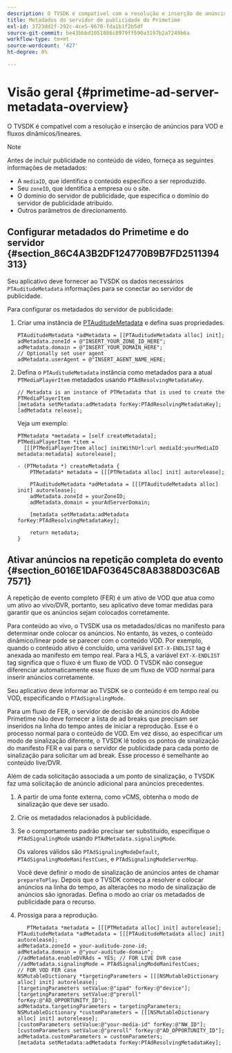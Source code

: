 ```yaml
---
description: O TVSDK é compatível com a resolução e inserção de anúncios para VOD e fluxos dinâmicos/lineares.
title: Metadados do servidor de publicidade do Primetime
exl-id: 3723dd2f-292c-4ce5-9670-fda1b1f2b5df
source-git-commit: be43bbbd1051886c8979ff590a3197b2a7249b6a
workflow-type: tm+mt
source-wordcount: '427'
ht-degree: 0%

---
```


# Visão geral {#primetime-ad-server-metadata-overview}

O TVSDK é compatível com a resolução e inserção de anúncios para VOD e fluxos dinâmicos/lineares.

>[!NOTE]
>
>Antes de incluir publicidade no conteúdo de vídeo, forneça as seguintes informações de metadados:
>
>* A `mediaID`, que identifica o conteúdo específico a ser reproduzido.
>* Seu `zoneID`, que identifica a empresa ou o site.
>* O domínio do servidor de publicidade, que especifica o domínio do servidor de publicidade atribuído.
>* Outros parâmetros de direcionamento.
>


## Configurar metadados do Primetime e do servidor {#section_86C4A3B2DF124770B9B7FD2511394313}

Seu aplicativo deve fornecer ao TVSDK os dados necessários `PTAuditudeMetadata` informações para se conectar ao servidor de publicidade.

Para configurar os metadados do servidor de publicidade:

1. Criar uma instância de [PTAuditudeMetadata](https://help.adobe.com/en_US/primetime/api/psdk/appledoc/Classes/PTAuditudeMetadata.html) e defina suas propriedades.

   ```
   PTAuditudeMetadata *adMetadata = [[PTAuditudeMetadata alloc] init];  
   adMetadata.zoneId = @"INSERT_YOUR_ZONE_ID_HERE"; 
   adMetadata.domain = @"INSERT_YOUR_DOMAIN_HERE"; 
   // Optionally set user agent 
   adMetadata.userAgent = @"INSERT_AGENT_NAME_HERE; 
   ```

1. Defina o `PTAuditudeMetadata` instância como metadados para a atual `PTMediaPlayerItem` metadados usando `PTAdResolvingMetadataKey`.

   ```
   // Metadata is an instance of PTMetadata that is used to create the PTMediaPlayerItem 
   [metadata setMetadata:adMetadata forKey:PTAdResolvingMetadataKey];  
   [adMetadata release];
   ```

   Veja um exemplo:

   ```
   PTMetadata *metadata = [self createMetadata]; 
   PTMediaPlayerItem *item =  
     [[[PTMediaPlayerItem alloc] initWithUrl:url mediaId:yourMediaID metadata:metadata] autorelease]; 
   
   - (PTMetadata *) createMetadata { 
       PTMetadata* metadata = [[[PTMetadata alloc] init] autorelease]; 
   
       PTAuditudeMetadata *adMetadata = [[[PTAuditudeMetadata alloc] init] autorelease];  
       adMetadata.zoneId = yourZoneID; 
       adMetadata.domain = yourAdServerDomain; 
   
       [metadata setMetadata:adMetadata forKey:PTAdResolvingMetadataKey]; 
   
       return metadata; 
   }
   ```

## Ativar anúncios na repetição completa do evento {#section_6016E1DAF03645C8A8388D03C6AB7571}

A repetição de evento completo (FER) é um ativo de VOD que atua como um ativo ao vivo/DVR, portanto, seu aplicativo deve tomar medidas para garantir que os anúncios sejam colocados corretamente.

Para conteúdo ao vivo, o TVSDK usa os metadados/dicas no manifesto para determinar onde colocar os anúncios. No entanto, às vezes, o conteúdo dinâmico/linear pode se parecer com o conteúdo VOD. Por exemplo, quando o conteúdo ativo é concluído, uma variável `EXT-X-ENDLIST` tag é anexada ao manifesto em tempo real. Para a HLS, a variável `EXT-X-ENDLIST` tag significa que o fluxo é um fluxo de VOD. O TVSDK não consegue diferenciar automaticamente esse fluxo de um fluxo de VOD normal para inserir anúncios corretamente.

Seu aplicativo deve informar ao TVSDK se o conteúdo é em tempo real ou VOD, especificando o `PTAdSignalingMode`.

Para um fluxo de FER, o servidor de decisão de anúncios do Adobe Primetime não deve fornecer a lista de ad breaks que precisam ser inseridos na linha do tempo antes de iniciar a reprodução. Esse é o processo normal para o conteúdo de VOD. Em vez disso, ao especificar um modo de sinalização diferente, o TVSDK lê todos os pontos de sinalização do manifesto FER e vai para o servidor de publicidade para cada ponto de sinalização para solicitar um ad break. Esse processo é semelhante ao conteúdo live/DVR.

Além de cada solicitação associada a um ponto de sinalização, o TVSDK faz uma solicitação de anúncio adicional para anúncios precedentes.

1. A partir de uma fonte externa, como vCMS, obtenha o modo de sinalização que deve ser usado.
1. Crie os metadados relacionados à publicidade.
1. Se o comportamento padrão precisar ser substituído, especifique o `PTAdSignalingMode` usando `PTAdMetadata.signalingMode`.

   Os valores válidos são `PTAdSignalingModeDefault`, `PTAdSignalingModeManifestCues`, e `PTAdSignalingModeServerMap`.

   Você deve definir o modo de sinalização de anúncios antes de chamar `prepareToPlay`. Depois que o TVSDK começa a resolver e colocar anúncios na linha do tempo, as alterações no modo de sinalização de anúncios são ignoradas. Defina o modo ao criar os metadados de publicidade para o recurso.

1. Prossiga para a reprodução.

   ```
      PTMetadata *metadata = [[[PTMetadata alloc] init] autorelease]; 
   PTAuditudeMetadata *adMetadata = [[[PTAuditudeMetadata alloc] init] autorelease]; 
   adMetadata.zoneId = your-auditude-zone-id; 
   adMetadata.domain = @"your-auditude-domain"; 
   //adMetadata.enableDVRAds = YES; // FOR LIVE DVR case 
   //adMetadata.signalingMode = PTAdSignalingModeManifestCues;  
   // FOR VOD FER case 
   NSMutableDictionary *targetingParameters = [[[NSMutableDictionary alloc] init] autorelease]; 
   [targetingParameters setValue:@"ipad" forKey:@"device"]; 
   [targetingParameters setValue:@"preroll" forKey:@"AD_OPPORTUNITY_ID"]; 
   adMetadata.targetingParameters = targetingParameters; 
   NSMutableDictionary *customParameters = [[[NSMutableDictionary alloc] init] autorelease]; 
   [customParameters setValue:@"your-media-id" forKey:@"NW_ID"]; 
   [customParameters setValue:@"preroll" forKey:@"AD_OPPORTUNITY_ID"]; 
   adMetadata.customParameters = customParameters; 
   [metadata setMetadata:adMetadata forKey:PTAdResolvingMetadataKey]; 
   ```
